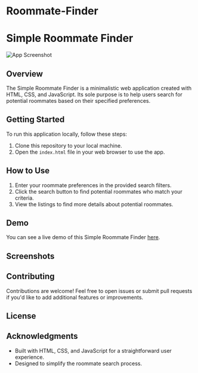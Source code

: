 # Roommate-Finder
# Simple Roommate Finder

![App Screenshot](/screenshots/screenshot.png)

## Overview

The Simple Roommate Finder is a minimalistic web application created with HTML, CSS, and JavaScript. Its sole purpose is to help users search for potential roommates based on their specified preferences.

## Getting Started

To run this application locally, follow these steps:

1. Clone this repository to your local machine.
2. Open the `index.html` file in your web browser to use the app.

## How to Use

1. Enter your roommate preferences in the provided search filters.
2. Click the search button to find potential roommates who match your criteria.
3. View the listings to find more details about potential roommates.

## Demo

You can see a live demo of this Simple Roommate Finder [here](#).

## Screenshots



## Contributing

Contributions are welcome! Feel free to open issues or submit pull requests if you'd like to add additional features or improvements.

## License



## Acknowledgments

- Built with HTML, CSS, and JavaScript for a straightforward user experience.
- Designed to simplify the roommate search process.
